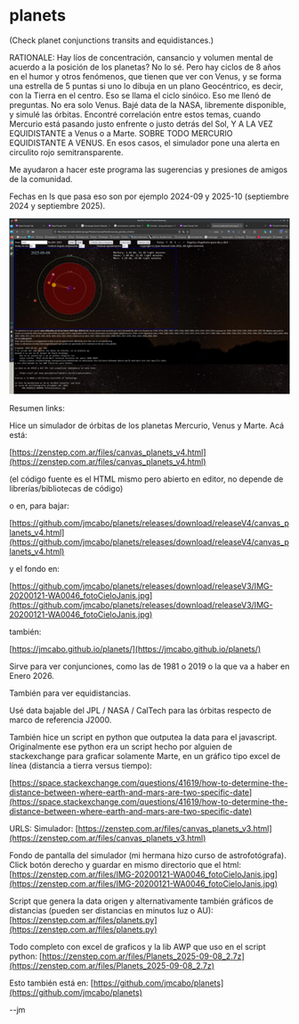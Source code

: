 # planets
(Check planet conjunctions transits and equidistances.)

RATIONALE:
Hay líos de concentración, cansancio y volumen mental de acuerdo a la posición de los planetas?
No lo sé.
Pero hay ciclos de 8 años en el humor y otros fenómenos, que tienen que ver con Venus, y se forma una estrella de 5 puntas si uno lo dibuja en un plano Geocéntrico, es decir, con la Tierra en el centro. Eso se llama el ciclo sinóico.
Eso me llenó de preguntas. No era solo Venus.
Bajé data de la NASA, libremente disponible, y simulé las órbitas.
Encontré correlación entre estos temas, cuando Mercurio está pasando justo enfrente o justo detrás del Sol, Y A LA VEZ EQUIDISTANTE a Venus o a Marte. SOBRE TODO MERCURIO EQUIDISTANTE A VENUS. En esos casos, el simulador pone una alerta en circulito rojo semitransparente.

Me ayudaron a hacer este programa las sugerencias y presiones de amigos de la comunidad.

Fechas en ls que pasa eso son por ejemplo 2024-09 y 2025-10 (septiembre 2024 y septiembre 2025).


![Ejemplo en 2025-09](https://github.com/jmcabo/planets/blob/main/Screenshot_2025-09-09_072914.png)


Resumen links:

Hice un simulador de órbitas de los planetas Mercurio, Venus y Marte. Acá está:

[https://zenstep.com.ar/files/canvas_planets_v4.html](https://zenstep.com.ar/files/canvas_planets_v4.html)

(el código fuente es el HTML mismo pero abierto en editor, no depende de librerías/bibliotecas de código)

o en, para bajar:

[https://github.com/jmcabo/planets/releases/download/releaseV4/canvas_planets_v4.html](https://github.com/jmcabo/planets/releases/download/releaseV4/canvas_planets_v4.html)

y el fondo en:

[https://github.com/jmcabo/planets/releases/download/releaseV3/IMG-20200121-WA0046_fotoCieloJanis.jpg](https://github.com/jmcabo/planets/releases/download/releaseV3/IMG-20200121-WA0046_fotoCieloJanis.jpg)

también:

[https://jmcabo.github.io/planets/](https://jmcabo.github.io/planets/)

Sirve para ver conjunciones, como las de 1981 o 2019 o la que va a haber en Enero 2026.

También para ver equidistancias.

Usé data bajable del JPL / NASA / CalTech para las órbitas respecto de marco de referencia J2000.

También hice un script en python que outputea la data para el javascript. Originalmente ese python era un script hecho por alguien de stackexchange para graficar solamente Marte, en un gráfico tipo excel de línea (distancia a tierra versus tiempo):

[https://space.stackexchange.com/questions/41619/how-to-determine-the-distance-between-where-earth-and-mars-are-two-specific-date](https://space.stackexchange.com/questions/41619/how-to-determine-the-distance-between-where-earth-and-mars-are-two-specific-date)



URLS:
Simulador:
[https://zenstep.com.ar/files/canvas_planets_v3.html](https://zenstep.com.ar/files/canvas_planets_v3.html)


Fondo de pantalla del simulador (mi hermana hizo curso de astrofotógrafa). Click botón derecho y guardar en mismo directorio que el html:
[https://zenstep.com.ar/files/IMG-20200121-WA0046_fotoCieloJanis.jpg](https://zenstep.com.ar/files/IMG-20200121-WA0046_fotoCieloJanis.jpg)


Script que genera la data origen y alternativamente también gráficos de
distancias (pueden ser distancias en minutos luz o AU):
[https://zenstep.com.ar/files/planets.py](https://zenstep.com.ar/files/planets.py)


Todo completo con excel de graficos y la lib AWP que uso en el script python:
[https://zenstep.com.ar/files/Planets_2025-09-08_2.7z](https://zenstep.com.ar/files/Planets_2025-09-08_2.7z)


Esto también está en:
[https://github.com/jmcabo/planets](https://github.com/jmcabo/planets)


--jm

















